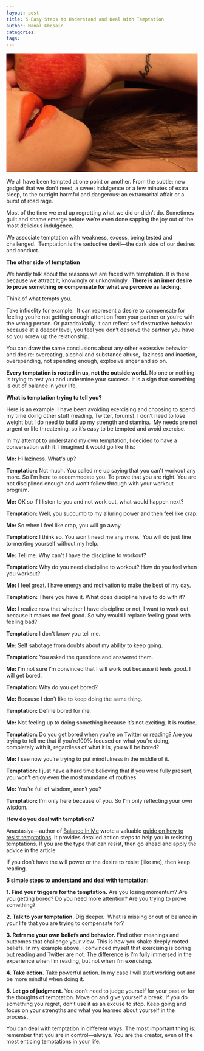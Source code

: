 ```yaml
---
layout: post
title: 5 Easy Steps to Understand and Deal With Temptation
author: Manal Ghosain
categories:
tags:
---
```


![Apple](/images/apple.jpg)

We all have been tempted at one point or another. From the subtle: new gadget that we don't need, a sweet indulgence or a few minutes of extra sleep, to the outright harmful and dangerous: an extramarital affair or a burst of road rage. 

Most of the time we end up regretting what we did or didn’t do. Sometimes guilt and shame emerge before we're even done sapping the joy out of the most delicious indulgence. 

We associate temptation with weakness, excess, being tested and challenged.  Temptation is the seductive devil—the dark side of our desires and conduct. 

**The other side of temptation** 

We hardly talk about the reasons we are faced with temptation. It is there because we attract it, knowingly or unknowingly.  **There is an inner desire to prove something or compensate for what we perceive as lacking.** 

Think of what tempts you. 

Take infidelity for example.  It can represent a desire to compensate for feeling you’re not getting enough attention from your partner or you’re with the wrong person. Or paradoxically, it can reflect self destructive behavior because at a deeper level, you feel you don’t deserve the partner you have so you screw up the relationship. 

You can draw the same conclusions about any other excessive behavior and desire: overeating, alcohol and substance abuse,  laziness and inaction, overspending, not spending enough, explosive anger and so on. 

**Every temptation is rooted in us, not the outside world.** No one or nothing is trying to test you and undermine your success. It is a sign that something is out of balance in your life.

**What is temptation trying to tell you?** 

Here is an example. I have been avoiding exercising and choosing to spend my time doing other stuff (reading, Twitter, forums). I don’t need to lose weight but I do need to build up my strength and stamina.  My needs are not urgent or life threatening, so it’s easy to be tempted and avoid exercise. 

In my attempt to understand my own temptation, I decided to have a conversation with it. I imagined it would go like this: 

**Me:** Hi laziness. What's up? 

**Temptation:** Not much. You called me up saying that you can't workout any more. So I'm here to accommodate you. To prove that you are right. You are not disciplined enough and won’t follow through with your workout program. 

**Me:** OK so if I listen to you and not work out, what would happen next? 

**Temptation:** Well, you succumb to my alluring power and then feel like crap. 

**Me:** So when I feel like crap, you will go away. 

**Temptation:** I think so. You won't need me any more.  You will do just fine tormenting yourself without my help.

**Me:** Tell me. Why can't I have the discipline to workout? 

**Temptation:** Why do you need discipline to workout? How do you feel when you workout? 

**Me:** I feel great. I have energy and motivation to make the best of my day. 

**Temptation:** There you have it. What does discipline have to do with it? 

**Me:** I realize now that whether I have discipline or not, I want to work out because it makes me feel good. So why would I replace feeling good with feeling bad? 

**Temptation:** I don't know you tell me. 

**Me:** Self sabotage from doubts about my ability to keep going. 

**Temptation:** You asked the questions and answered them. 

**Me:** I’m not sure I’m convinced that I will work out because it feels good. I will get bored. 

**Temptation:** Why do you get bored? 

**Me:** Because I don’t like to keep doing the same thing. 

**Temptation:** Define bored for me. 

**Me:** Not feeling up to doing something because it’s not exciting. It is routine. 

**Temptation:** Do you get bored when you’re on Twitter or reading? Are you trying to tell me that if you’re100% focused on what you’re doing, completely with it, regardless of what it is, you will be bored? 

**Me:** I see now you’re trying to put mindfulness in the middle of it. 

**Temptation:** I just have a hard time believing that if you were fully present, you won’t enjoy even the most mundane of routines. 

**Me:** You’re full of wisdom, aren’t you? 

**Temptation:** I’m only here because of you. So I’m only reflecting your own wisdom.

**How do you deal with temptation?** 

Anastasiya—author of [Balance In Me](http://balanceinme.com/) wrote a valuable [guide on how to resist temptations](http://balanceinme.com/balanced-mind-and-soul/how-to-resist-temptations/). It provides detailed action steps to help you in resisting temptations. If you are the type that can resist, then go ahead and apply the advice in the article. 

If you don’t have the will power or the desire to resist (like me), then keep reading. 

**5 simple steps to understand and deal with temptation:** 

**1. Find your triggers for the temptation.** Are you losing momentum? Are you getting bored? Do you need more attention? Are you trying to prove something? 

**2. Talk to your temptation.** Dig deeper.  What is missing or out of balance in your life that you are trying to compensate for? 

**3. Reframe your own beliefs and behavior.** Find other meanings and outcomes that challenge your view. This is how you shake deeply rooted beliefs. In my example above, I convinced myself that exercising is boring but reading and Twitter are not. The difference is I’m fully immersed in the experience when I’m reading, but not when I’m exercising. 

**4. Take action.** Take powerful action. In my case I will start working out and be more mindful when doing it. 

**5. Let go of judgment.** You don’t need to judge yourself for your past or for the thoughts of temptation. Move on and give yourself a break. If you do something you regret, don’t use it as an excuse to stop. Keep going and focus on your strengths and what you learned about yourself in the process.

You can deal with temptation in different ways. The most important thing is: remember that you are in control—always. You are the creator, even of the most enticing temptations in your life.
